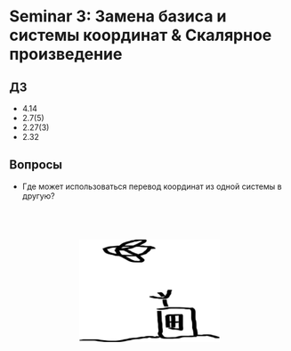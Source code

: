 # Seminar 3: Замена базиса и системы координат & Скалярное произведение

## ДЗ

* 4.14
* 2.7(5)
* 2.27(3)
* 2.32

## Вопросы

* Где может использоваться перевод координат из одной системы в другую?

<div align="center" style="margin-top: 5em;">
    <img src="./docs/plane.png" width="50%" alt/>
</div>
